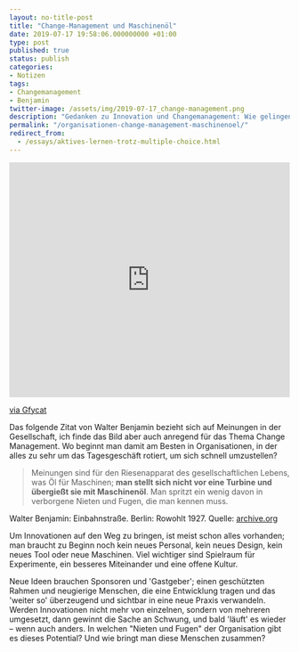 ```yaml
---
layout: no-title-post
title: "Change-Management und Maschinenöl"
date: 2019-07-17 19:58:06.000000000 +01:00
type: post
published: true
status: publish
categories:
- Notizen
tags:
- Changemanagement
- Benjamin
twitter-image: /assets/img/2019-07-17_change-management.png
description: "Gedanken zu Innovation und Changemanagement: Wie gelingen Veränderungen in Organisationen, in der alles zu sehr um das Tagesgeschäft rotiert, um sich schnell umzustellen?"
permalink: "/organisationen-change-management-maschinenoel/"
redirect_from:
  - /essays/aktives-lernen-trotz-multiple-choice.html
---
```

<div style='position:relative; padding-bottom:calc(75.00% + 44px)'><iframe src='https://gfycat.com/ifr/DefinitiveImpressionableGerenuk' frameborder='0' scrolling='no' width='100%' height='100%' style='position:absolute;top:0;left:0;' allowfullscreen></iframe></div><p> <a href="https://gfycat.com/definitiveimpressionablegerenuk-engineering-mechanics-physics-device">via Gfycat</a></p>

Das folgende Zitat von Walter Benjamin bezieht sich auf Meinungen in der Gesellschaft, ich finde das Bild aber auch anregend für das Thema Change Management. Wo beginnt man damit am Besten in Organisationen, in der alles zu sehr um das Tagesgeschäft rotiert, um sich schnell umzustellen?

> Meinungen sind für den Riesenapparat des gesellschaftlichen Lebens, was Öl für Maschinen; **man stellt sich nicht vor eine Turbine und übergießt sie mit Maschinenöl**. Man spritzt ein wenig davon in verborgene Nieten und Fugen, die man kennen muss.
<figcaption>
Walter Benjamin: Einbahnstraße. Berlin: Rowohlt 1927. Quelle: <a href="https://archive.org/details/Einbahnstrae/page/n4">archive.org</a>
</figcaption>

Um Innovationen auf den Weg zu bringen, ist meist schon alles vorhanden; man braucht zu Beginn noch kein neues Personal, kein neues Design, kein neues Tool oder neue Maschinen. Viel wichtiger sind Spielraum für Experimente, ein besseres Miteinander und eine offene Kultur.

Neue Ideen brauchen Sponsoren und 'Gastgeber'; einen geschützten Rahmen und neugierige Menschen, die eine Entwicklung tragen und das 'weiter so' überzeugend und sichtbar in eine neue Praxis verwandeln. Werden Innovationen nicht mehr von einzelnen, sondern von mehreren umgesetzt, dann gewinnt die Sache an Schwung, und bald 'läuft' es wieder – wenn auch anders. In welchen "Nieten und Fugen" der Organisation gibt es dieses Potential? Und wie bringt man diese Menschen zusammen?

